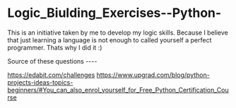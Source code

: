 # Logic_Biulding_Exercises--Python-

This is an initiative taken by me to develop my logic skills. Because I believe that just learning a language is not enough to called yourself a perfect programmer. 
Thats why I did it :)

Source of these questions ----

https://edabit.com/challenges
https://www.upgrad.com/blog/python-projects-ideas-topics-beginners/#You_can_also_enrol_yourself_for_Free_Python_Certification_Course

